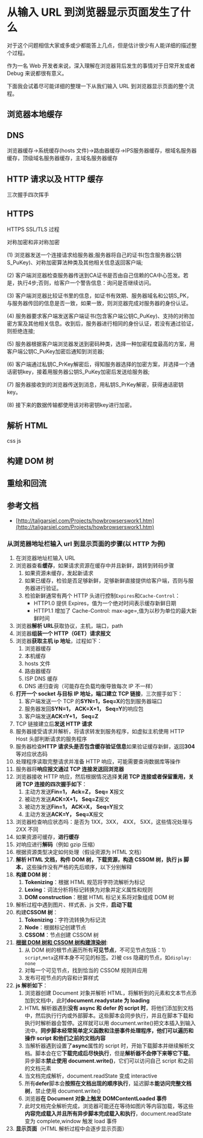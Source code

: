 # 从输入 URL 到浏览器显示页面发生了什么
对于这个问题相信大家或多或少都能答上几点，但是估计很少有人能详细的描述整个过程。  

作为一名 Web 开发者来说，深入理解在浏览器背后发生的事情对于日常开发或者 Debug 来说都很有意义。  

下面我会试着尽可能详细的整理一下从我们输入 URL 到浏览器显示页面的整个流程。

## 浏览器本地缓存

## DNS
浏览器缓存->系统缓存(hosts 文件)->路由器缓存->IPS服务器缓存，根域名服务器缓存，顶级域名服务器缓存，主域名服务器缓存

## HTTP 请求以及 HTTP 缓存
三次握手四次挥手

## HTTPS

HTTPS
SSL/TLS
过程

对称加密和非对称加密

(1) 浏览器发送一个连接请求给服务器;服务器将自己的证书(包含服务器公钥S_PuKey)、对称加密算法种类及其他相关信息返回客户端;

(2) 客户端浏览器检查服务器传送到CA证书是否由自己信赖的CA中心签发。若是，执行4步;否则，给客户一个警告信息：询问是否继续访问。

(3) 客户端浏览器比较证书里的信息，如证书有效期、服务器域名和公钥S_PK，与服务器传回的信息是否一致，如果一致，则浏览器完成对服务器的身份认证。

(4) 服务器要求客户端发送客户端证书(包含客户端公钥C_PuKey)、支持的对称加密方案及其他相关信息。收到后，服务器进行相同的身份认证，若没有通过验证，则拒绝连接;

(5) 服务器根据客户端浏览器发送到密码种类，选择一种加密程度最高的方案，用客户端公钥C_PuKey加密后通知到浏览器;

(6) 客户端通过私钥C_PrKey解密后，得知服务器选择的加密方案，并选择一个通话密钥key，接着用服务器公钥S_PuKey加密后发送给服务器;

(7) 服务器接收到的浏览器传送到消息，用私钥S_PrKey解密，获得通话密钥key。

(8) 接下来的数据传输都使用该对称密钥key进行加密。

## 解析 HTML
css js

## 构建 DOM 树

## 重绘和回流

## 参考文档
* [http://taligarsiel.com/Projects/howbrowserswork1.htm](http://taligarsiel.com/Projects/howbrowserswork1.htm)

### 从浏览器地址栏输入 url 到显示页面的步骤(以 HTTP 为例)

1. 在浏览器地址栏输入 URL
2. 浏览器查看**缓存**，如果请求资源在缓存中并且新鲜，跳转到转码步骤
   1. 如果资源未缓存，发起新请求
   2. 如果已缓存，检验是否足够新鲜，足够新鲜直接提供给客户端，否则与服务器进行验证。
   3. 检验新鲜通常有两个 HTTP 头进行控制`Expires`和`Cache-Control`：
      - HTTP1.0 提供 Expires，值为一个绝对时间表示缓存新鲜日期
      - HTTP1.1 增加了 Cache-Control: max-age=,值为以秒为单位的最大新鲜时间
3. 浏览器**解析 URL**获取协议，主机，端口，path
4. 浏览器**组装一个 HTTP（GET）请求报文**
5. 浏览器**获取主机 ip 地址**，过程如下：
   1. 浏览器缓存
   2. 本机缓存
   3. hosts 文件
   4. 路由器缓存
   5. ISP DNS 缓存
   6. DNS 递归查询（可能存在负载均衡导致每次 IP 不一样）
6. **打开一个 socket 与目标 IP 地址，端口建立 TCP 链接**，三次握手如下：
   1. 客户端发送一个 TCP 的**SYN=1，Seq=X**的包到服务器端口
   2. 服务器发回**SYN=1， ACK=X+1， Seq=Y**的响应包
   3. 客户端发送**ACK=Y+1， Seq=Z**
7. TCP 链接建立后**发送 HTTP 请求**
8. 服务器接受请求并解析，将请求转发到服务程序，如虚拟主机使用 HTTP Host 头部判断请求的服务程序
9. 服务器检查**HTTP 请求头是否包含缓存验证信息**如果验证缓存新鲜，返回**304**等对应状态码
10. 处理程序读取完整请求并准备 HTTP 响应，可能需要查询数据库等操作
11. 服务器将**响应报文通过 TCP 连接发送回浏览器**
12. 浏览器接收 HTTP 响应，然后根据情况选择**关闭 TCP 连接或者保留重用，关闭 TCP 连接的四次握手如下**：
    1. 主动方发送**Fin=1， Ack=Z， Seq= X**报文
    2. 被动方发送**ACK=X+1， Seq=Z**报文
    3. 被动方发送**Fin=1， ACK=X， Seq=Y**报文
    4. 主动方发送**ACK=Y， Seq=X**报文
13. 浏览器检查响应状态吗：是否为 1XX，3XX， 4XX， 5XX，这些情况处理与 2XX 不同
14. 如果资源可缓存，**进行缓存**
15. 对响应进行**解码**（例如 gzip 压缩）
16. 根据资源类型决定如何处理（假设资源为 HTML 文档）
17. **解析 HTML 文档，构件 DOM 树，下载资源，构造 CSSOM 树，执行 js 脚本**，这些操作没有严格的先后顺序，以下分别解释
18. **构建 DOM 树**：
    1. **Tokenizing**：根据 HTML 规范将字符流解析为标记
    2. **Lexing**：词法分析将标记转换为对象并定义属性和规则
    3. **DOM construction**：根据 HTML 标记关系将对象组成 DOM 树
19. 解析过程中遇到图片、样式表、js 文件，**启动下载**
20. 构建**CSSOM 树**：
    1. **Tokenizing**：字符流转换为标记流
    2. **Node**：根据标记创建节点
    3. **CSSOM**：节点创建 CSSOM 树
21. **[根据 DOM 树和 CSSOM 树构建渲染树](https://developers.google.com/web/fundamentals/performance/critical-rendering-path/render-tree-construction)**:
    1. 从 DOM 树的根节点遍历所有**可见节点**，不可见节点包括：1）`script`,`meta`这样本身不可见的标签。2)被 css 隐藏的节点，如`display: none`
    2. 对每一个可见节点，找到恰当的 CSSOM 规则并应用
    3. 发布可视节点的内容和计算样式
22. **js 解析如下**：
    1. 浏览器创建 Document 对象并解析 HTML，将解析到的元素和文本节点添加到文档中，此时**document.readystate 为 loading**
    2. HTML 解析器遇到**没有 async 和 defer 的 script 时**，将他们添加到文档中，然后执行行内或外部脚本。这些脚本会同步执行，并且在脚本下载和执行时解析器会暂停。这样就可以用 document.write()把文本插入到输入流中。**同步脚本经常简单定义函数和注册事件处理程序，他们可以遍历和操作 script 和他们之前的文档内容**
    3. 当解析器遇到设置了**async**属性的 script 时，开始下载脚本并继续解析文档。脚本会在它**下载完成后尽快执行**，但是**解析器不会停下来等它下载**。异步脚本**禁止使用 document.write()**，它们可以访问自己 script 和之前的文档元素
    4. 当文档完成解析，document.readState 变成 interactive
    5. 所有**defer**脚本会**按照在文档出现的顺序执行**，延迟脚本**能访问完整文档树**，禁止使用 document.write()
    6. 浏览器**在 Document 对象上触发 DOMContentLoaded 事件**
    7. 此时文档完全解析完成，浏览器可能还在等待如图片等内容加载，等这些**内容完成载入并且所有异步脚本完成载入和执行**，document.readState 变为 complete,window 触发 load 事件
23. **显示页面**（HTML 解析过程中会逐步显示页面）